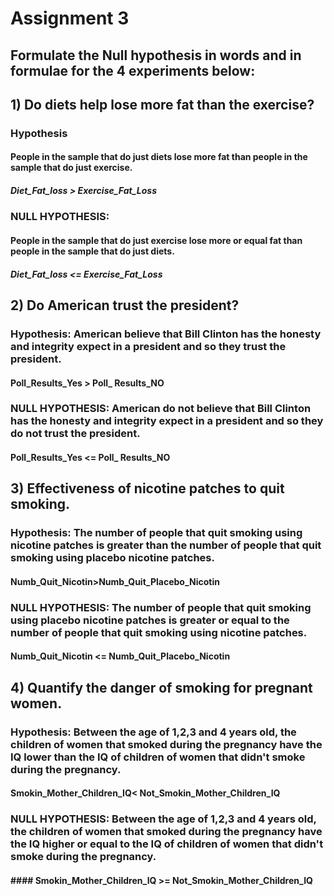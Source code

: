 # Assignment 3

## Formulate the Null hypothesis in words and in formulae for the 4 experiments below:


## 1) Do diets help lose more fat than the exercise?

### Hypothesis
#### People in the sample that do just diets lose more fat than people in the sample that do just exercise.
##### Diet_Fat_loss > Exercise_Fat_Loss


### NULL HYPOTHESIS: 
#### People in the sample that do just exercise lose more or equal fat than people in the sample that do just diets. 
##### Diet_Fat_loss <= Exercise_Fat_Loss



## 2) Do American trust the president?

### Hypothesis: American believe that Bill Clinton has the honesty and integrity expect in a president and so they trust the president.

#### Poll_Results_Yes > Poll_ Results_NO


### NULL HYPOTHESIS: American do not believe that Bill Clinton has the honesty and integrity  expect in a president and so they do not trust the president.

#### Poll_Results_Yes <= Poll_ Results_NO


## 3) Effectiveness of nicotine patches to quit smoking.

### Hypothesis: The number of people that quit smoking using nicotine patches is greater than the number of people that quit smoking using placebo nicotine patches.

#### Numb_Quit_Nicotin>Numb_Quit_Placebo_Nicotin


### NULL HYPOTHESIS: The number of people that quit smoking using placebo nicotine patches is greater or equal to the number of people that quit smoking  using nicotine patches.

#### Numb_Quit_Nicotin <= Numb_Quit_Placebo_Nicotin


## 4) Quantify the danger of smoking for pregnant women.

### Hypothesis: Between the age of 1,2,3 and 4 years old, the children of women that smoked during the pregnancy have the IQ lower than the IQ of children of women that didn't smoke during the pregnancy.

#### Smokin_Mother_Children_IQ< Not_Smokin_Mother_Children_IQ

### NULL HYPOTHESIS: Between the age of 1,2,3 and 4 years old,  the children of women that smoked during the pregnancy have the IQ higher or equal to the IQ of children of women that didn't smoke during the pregnancy.

#### #### Smokin_Mother_Children_IQ >= Not_Smokin_Mother_Children_IQ

